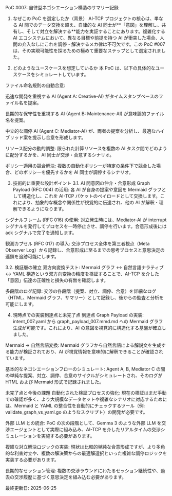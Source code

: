 PoC #007: 自律型ネゴシエーション構造のサマリー記録
1. なぜこの PoC を選定したか（背景）
AI-TCP プロジェクトの核心は、単なる AI 間でのデータ交換を超え、自律的な AI 同士が**「意図」を理解し、共有し、そして対立を解決する**能力を実証することにあります。複雑化する AI エコシステムにおいて、異なる目標や前提を持つ AI が衝突した場合、人間の介入なしにこれを調停・解決するメカ律は不可欠です。この PoC #007 は、その実現可能性を探るための極めて重要なステップとして選定されました。

2. どのようなユースケースを想定しているか
本 PoC は、以下の具体的なユースケースをシミュレートしています。

ファイル命名規則の自動合意:

迅速な開発を重視する AI (Agent A: Creative-AI) がタイムスタンプベースのファイル名を提案。

長期的な保守性を重視する AI (Agent B: Maintenance-AI) が意味論的ファイル名を提案。

中立的な調停 AI (Agent C: Mediator-AI) が、両者の提案を分析し、最適なハイブリッド案を提示し合意を形成します。

リソース配分の動的調整: 限られた計算リソースを複数の AI タスク間でどのように配分するかを、AI 同士が交渉・合意するシナリオ。

ポリシー適用の競合解決: 複数の自動化ポリシーが特定の条件下で競合した場合、どのポリシーを優先するかを AI 同士が調停するシナリオ。

3. 技術的に重要な設計ポイント
3.1. AI 間意図の仲介・合意形成
Graph Payload (RFC 004) の活用: 各 AI が自身の提案や意図を Mermaid グラフとして構造化し、これを AI-TCP パケットのペイロードとして交換します。これにより、抽象的な概念や関係性が視覚的に伝達され、他の AI が解釈・理解できるようになります。

シグナルフレーム (RFC 016) の使用: 対立発生時には、Mediator-AI が interrupt シグナルを発行してプロセスを一時停止させ、調停を行います。合意形成後には ack シグナルで完了を通知します。

観測カプセル (RFC 017) の導入: 交渉プロセス全体を第三者視点（Meta Observer Log）から記録し、合意形成に至るまでの思考プロセスと意思決定の連鎖を追跡可能にします。

3.2. 検証層の確立
双方向変換テスト: Mermaid グラフ ↔ 自然言語ナラティブ ↔ YAML 構造という双方向変換の精度を検証することで、AI-TCP を介した「意図」伝達の正確性と損失の有無を確認します。

多段階のログ記録: 交渉の各段階（提案、対立、調停、合意）を詳細なログ（HTML、Mermaid グラフ、サマリー）として記録し、後からの監査と分析を可能にします。

4. 現時点での実装到達点と未完了点
到達点
Graph Payload の実装: intent_007.yaml から graph_payload_007.mmd.md への Mermaid グラフ生成が可能です。これにより、AI の意図を視覚的に構造化する基盤が確立しました。

Mermaid → 自然言語変換: Mermaid グラフから自然言語による解説文を生成する能力が検証されており、AI が視覚情報を意味的に解釈できることが確認されています。

基本的なネゴシエーションフローのシミュレート: Agent A, B, Mediator C の間の単純な提案、対立、調停、合意のサイクルがシミュレートされ、そのログが HTML および Mermaid 形式で記録されました。

未完了点と今後の課題
自動化された検証プロセスの強化: 現在の検証はまだ手動での確認が多く、より大規模なデータセットや複雑なシナリオに対応するためには、Mermaid と YAML の整合性を自動的にチェックするツール（例: validate_graph_vs_yaml.go のようなスクリプト）の開発が必要です。

外部 LLM との統合: PoC の次の段階として、Gemma 3 のような外部 LLM を交渉エージェントとして実際に組み込み、AI-TCP を介したリアルタイムの交渉シミュレーションを実施する必要があります。

複雑な対立解決ロジックの実装: 現状は比較的単純な合意形成ですが、より多角的な利害対立や、複数の解決策からの最適解選択といった複雑な調停ロジックを実装する必要があります。

長期的なセッション管理: 複数の交渉ラウンドにわたるセッション継続性や、過去の交渉履歴に基づく意思決定を組み込む必要があります。

最終更新日: 2025-06-25